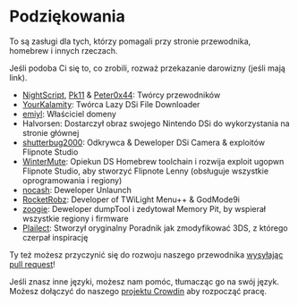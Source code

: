 ---
---

# Podziękowania

To są zasługi dla tych, którzy pomagali przy stronie przewodnika, homebrew i innych rzeczach.

Jeśli podoba Ci się to, co zrobili, rozważ przekazanie darowizny (jeśli mają link).

- [NightScript](https://nightyoshi370.github.io/), [Pk11](https://pk11.us/) & [Peter0x44](https://github.com/Peter0x44): Twórcy przewodników
- [YourKalamity](https://github.com/YourKalamity/): Twórca Lazy DSi File Downloader
- [emiyl](https://emiyl.com/paypal): Właściciel domeny
- Halvorsen: Dostarczył obraz swojego Nintendo DSi do wykorzystania na stronie głównej
- [shutterbug2000](https://paypal.me/projectkaeru): Odkrywca & Deweloper DSi Camera & exploitów Flipnote Studio
- [WinterMute](https://devkitpro.org/support-devkitpro): Opiekun DS Homebrew toolchain i rozwija exploit ugopwn Flipnote Studio, aby stworzyć Flipnote Lenny (obsługuje wszystkie oprogramowania i regiony)
- [nocash](http://problemkaputt.de/donate.htm): Deweloper Unlaunch
- [RocketRobz](https://github.com/RocketRobz): Developer of TWiLight Menu++ & GodMode9i
- [zoogie](https://github.com/zoogie): Deweloper dumpTool i zedytował Memory Pit, by wspierał wszystkie regiony i firmware
- [Plailect](https://github.com/Plailect): Stworzył oryginalny Poradnik jak zmodyfikować 3DS, z którego czerpał inspirację

Ty też możesz przyczynić się do rozwoju naszego przewodnika [wysyłając pull request](https://github.com/cfw-guide/dsi.cfw.guide/)!

Jeśli znasz inne języki, możesz nam pomóc, tłumacząc go na swój język. Możesz dołączyć do naszego [projektu Crowdin](https://crowdin.com/project/dsi-guide) aby rozpocząć pracę.
